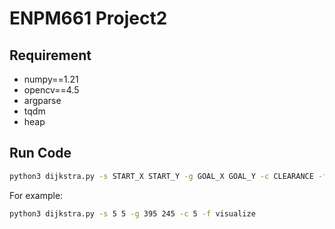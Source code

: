 # ENPM661 Project2

## Requirement
- numpy==1.21
- opencv==4.5
- argparse
- tqdm
- heap

## Run Code

```bash
python3 dijkstra.py -s START_X START_Y -g GOAL_X GOAL_Y -c CLEARANCE -f FILE_NAME
```

For example:
```bash
python3 dijkstra.py -s 5 5 -g 395 245 -c 5 -f visualize
```
